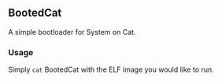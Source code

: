 ## BootedCat

A simple bootloader for System on Cat.

### Usage

Simply `cat` BootedCat with the ELF image you would like to run.
